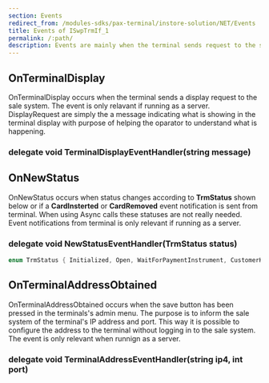 ```yaml
---
section: Events
redirect_from: /modules-sdks/pax-terminal/instore-solution/NET/Events
title: Events of ISwpTrmIf_1
permalink: /:path/
description: Events are mainly when the terminal sends request to the sale system. 
---
```



## OnTerminalDisplay

OnTerminalDisplay occurs when the terminal sends a display request to the sale system. The event is only relavant if running as a server.
DisplayRequest are simply the a message indicating what is showing in the terminal display with purpose of helping the oparator to understand what is happening.

### delegate void TerminalDisplayEventHandler(string message)

## OnNewStatus

OnNewStatus occurs when status changes according to **TrmStatus** shown below or if a **CardInsterted** or **CardRemoved** event notification is sent from terminal. When using Async calls these statuses are not really needed.
Event notifications from terminal is only relevant if running as a server.

### delegate void NewStatusEventHandler(**TrmStatus** status)

```c#
enum TrmStatus { Initialized, Open, WaitForPaymentInstrument, CustomerKnown, PaymentStarted, CardInserted, CardRemoved, Closed };
```

## OnTerminalAddressObtained

OnTerminalAddressObtained occurs when the save button has been pressed in the terminals's admin menu. The purpose is to inform the sale system of the terminal's IP address and port. This way it is possible to configure the address to the terminal without logging in to the sale system.
The event is only relevant when runnign as a server.

### delegate void TerminalAddressEventHandler(string ip4, int port)
